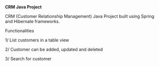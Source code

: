 **CRM Java Project**

CRM (Customer Relationship Management) Java Project built using Spring and Hibernate frameworks.

Functionalities

1/ List customers in a table view

2/ Customer can be added, updated and deleted

3/ Search for customer